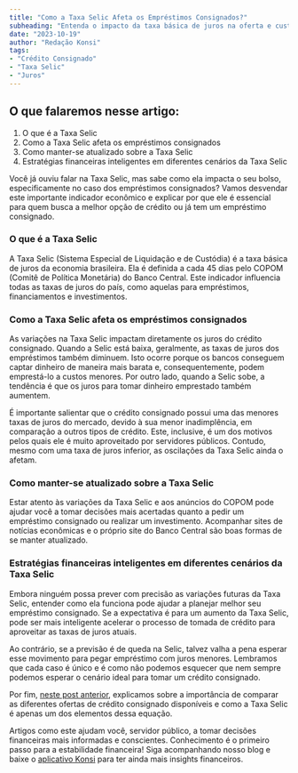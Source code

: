 ```yaml
---
title: "Como a Taxa Selic Afeta os Empréstimos Consignados?"
subheading: "Entenda o impacto da taxa básica de juros na oferta e custo do crédito consignado para servidores públicos"
date: "2023-10-19"
author: "Redação Konsi"
tags:
- "Crédito Consignado"
- "Taxa Selic"
- "Juros"
---
```


## O que falaremos nesse artigo:
1. O que é a Taxa Selic
2. Como a Taxa Selic afeta os empréstimos consignados
3. Como manter-se atualizado sobre a Taxa Selic
4. Estratégias financeiras inteligentes em diferentes cenários da Taxa Selic

Você já ouviu falar na Taxa Selic, mas sabe como ela impacta o seu bolso, especificamente no caso dos empréstimos consignados? Vamos desvendar este importante indicador econômico e explicar por que ele é essencial para quem busca a melhor opção de crédito ou já tem um empréstimo consignado.

### O que é a Taxa Selic

A Taxa Selic (Sistema Especial de Liquidação e de Custódia) é a taxa básica de juros da economia brasileira. Ela é definida a cada 45 dias pelo COPOM (Comitê de Política Monetária) do Banco Central. Este indicador influencia todas as taxas de juros do país, como aquelas para empréstimos, financiamentos e investimentos.

### Como a Taxa Selic afeta os empréstimos consignados

As variações na Taxa Selic impactam diretamente os juros do crédito consignado. Quando a Selic está baixa, geralmente, as taxas de juros dos empréstimos também diminuem. Isto ocorre porque os bancos conseguem captar dinheiro de maneira mais barata e, consequentemente, podem emprestá-lo a custos menores. Por outro lado, quando a Selic sobe, a tendência é que os juros para tomar dinheiro emprestado também aumentem.

É importante salientar que o crédito consignado possui uma das menores taxas de juros do mercado, devido à sua menor inadimplência, em comparação a outros tipos de crédito. Este, inclusive, é um dos motivos pelos quais ele é muito aproveitado por servidores públicos. Contudo, mesmo com uma taxa de juros inferior, as oscilações da Taxa Selic ainda o afetam.

### Como manter-se atualizado sobre a Taxa Selic

Estar atento às variações da Taxa Selic e aos anúncios do COPOM pode ajudar você a tomar decisões mais acertadas quanto a pedir um empréstimo consignado ou realizar um investimento. Acompanhar sites de notícias econômicas e o próprio site do Banco Central são boas formas de se manter atualizado.

### Estratégias financeiras inteligentes em diferentes cenários da Taxa Selic

Embora ninguém possa prever com precisão as variações futuras da Taxa Selic, entender como ela funciona pode ajudar a planejar melhor seu empréstimo consignado. Se a expectativa é para um aumento da Taxa Selic, pode ser mais inteligente acelerar o processo de tomada de crédito para aproveitar as taxas de juros atuais.

Ao contrário, se a previsão é de queda na Selic, talvez valha a pena esperar esse movimento para pegar empréstimo com juros menores. Lembramos que cada caso é único e é como não podemos esquecer que nem sempre podemos esperar o cenário ideal para tomar um crédito consignado.

Por fim, [neste post anterior](/postagens/como-conseguir-a-menor-taxa-de-juros), explicamos sobre a importância de comparar as diferentes ofertas de crédito consignado disponíveis e como a Taxa Selic é apenas um dos elementos dessa equação.

Artigos como este ajudam você, servidor público, a tomar decisões financeiras mais informadas e conscientes. Conhecimento é o primeiro passo para a estabilidade financeira! Siga acompanhando nosso blog e baixe o [aplicativo Konsi](www.konsi.com.br/download) para ter ainda mais insights financeiros.